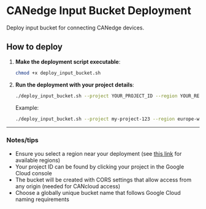# CANedge Input Bucket Deployment

Deploy input bucket for connecting CANedge devices.

## How to deploy

1. **Make the deployment script executable**:
   ```bash
   chmod +x deploy_input_bucket.sh
   ```

2. **Run the deployment with your project details**:
   ```bash
   ./deploy_input_bucket.sh --project YOUR_PROJECT_ID --region YOUR_REGION --bucket YOUR_BUCKET_NAME
   ```

   Example:
   ```bash
   ./deploy_input_bucket.sh --project my-project-123 --region europe-west1 --bucket canedge-test-bucket-gcp
   ```

---------

### Notes/tips

- Ensure you select a region near your deployment (see [this link](https://cloud.google.com/storage/docs/locations#location-r) for available regions)
- Your project ID can be found by clicking your project in the Google Cloud console
- The bucket will be created with CORS settings that allow access from any origin (needed for CANcloud access)
- Choose a globally unique bucket name that follows Google Cloud naming requirements

